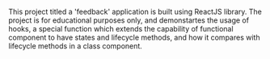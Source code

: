 This project titled a 'feedback' application is built using ReactJS library. The project is for educational purposes only, and demonstartes the usage of hooks, a special function which extends the capability of functional component to have states and lifecycle methods, and how it compares with lifecycle methods in a class component.

